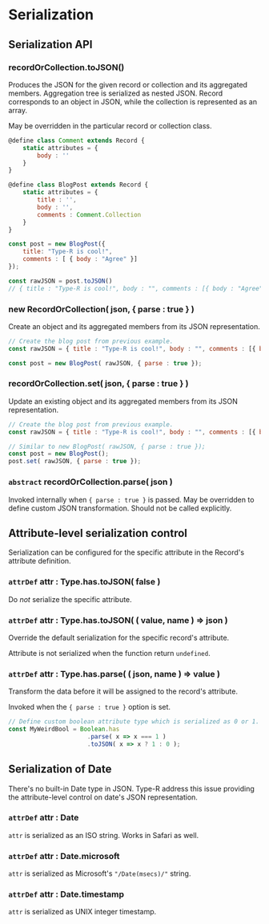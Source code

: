 # Serialization

## Serialization API

### recordOrCollection.toJSON()

Produces the JSON for the given record or collection and its aggregated members. Aggregation tree is serialized as nested JSON. Record corresponds to an object in JSON, while the collection is represented as an array.

May be overridden in the particular record or collection class.

```javascript
@define class Comment extends Record {
    static attributes = {
        body : ''
    }
}

@define class BlogPost extends Record {
    static attributes = {
        title : '',
        body : '',
        comments : Comment.Collection
    }
}

const post = new BlogPost({
    title: "Type-R is cool!",
    comments : [ { body : "Agree" }]
});

const rawJSON = post.toJSON()
// { title : "Type-R is cool!", body : "", comments : [{ body : "Agree" }] }
```

### new RecordOrCollection( json, { parse : true } )

Create an object and its aggregated members from its JSON representation.

```javascript
// Create the blog post from previous example.
const rawJSON = { title : "Type-R is cool!", body : "", comments : [{ body : "Agree" }] };

const post = new BlogPost( rawJSON, { parse : true });
```

### recordOrCollection.set( json, { parse : true } )

Update an existing object and its aggregated members from its JSON representation.

```javascript
// Create the blog post from previous example.
const rawJSON = { title : "Type-R is cool!", body : "", comments : [{ body : "Agree" }] };

// Similar to new BlogPost( rawJSON, { parse : true });
const post = new BlogPost();
post.set( rawJSON, { parse : true });
```

### `abstract` recordOrCollection.parse( json )

Invoked internally when `{ parse : true }` is passed. May be overridden to define custom JSON transformation. Should not be called explicitly.

## Attribute-level serialization control

Serialization can be configured for the specific attribute in the Record's attribute definition.

### `attrDef` attr : Type.has.toJSON( false )

Do _not_ serialize the specific attribute.

### `attrDef` attr : Type.has.toJSON( ( value, name ) => json )

Override the default serialization for the specific record's attribute.

Attribute is not serialized when the function return `undefined`.

### `attrDef` attr : Type.has.parse( ( json, name ) => value )

Transform the data before it will be assigned to the record's attribute.

Invoked when the `{ parse : true }` option is set.

```javascript
// Define custom boolean attribute type which is serialized as 0 or 1.
const MyWeirdBool = Boolean.has
                      .parse( x => x === 1 )
                      .toJSON( x => x ? 1 : 0 );
```

## Serialization of Date

There's no built-in Date type in JSON. Type-R address this issue providing the attribute-level control on date's JSON representation.

### `attrDef` attr : Date

`attr` is serialized as an ISO string. Works in Safari as well.

### `attrDef` attr : Date.microsoft

`attr` is serialized as Microsoft's `"/Date(msecs)/"` string.

### `attrDef` attr : Date.timestamp

`attr` is serialized as UNIX integer timestamp.
